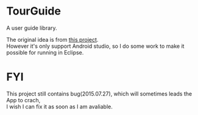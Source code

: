 # TourGuide
A user guide library.

The original idea is from <a href="https://github.com/worker8/TourGuide">this project</a>.<br>
However it's only support Android studio, so I do some work to make it possible for running in Eclipse.<br>

# <b>FYI</b><br>
This project still contains bug(2015.07.27), which will sometimes leads the App to crach,<br>
I wish I can fix it as soon as I am avaliable. 
